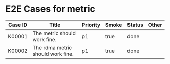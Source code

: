 # E2E Cases for metric

| Case ID | Title                             | Priority | Smoke | Status | Other |
|---------|-----------------------------------|----------|-------|--------|-------|
| K00001  | The metric should work fine.      | p1       | true  | done   |       |
| K00002  | The rdma metric should work fine. | p1       | true  | done   |       |
